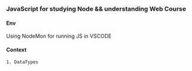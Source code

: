 ### JavaScript for studying Node && understanding Web Course

#### Env

Using NodeMon for running JS in VSCODE

#### Context

    1. DataTypes
